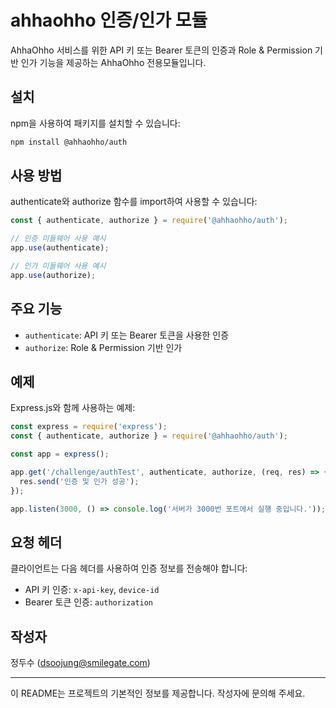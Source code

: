 # ahhaohho 인증/인가 모듈

AhhaOhho 서비스를 위한 API 키 또는 Bearer 토큰의 인증과 Role & Permission 기반 인가 기능을 제공하는 AhhaOhho 전용모듈입니다.

## 설치

npm을 사용하여 패키지를 설치할 수 있습니다:

```bash
npm install @ahhaohho/auth
```

## 사용 방법

authenticate와 authorize 함수를 import하여 사용할 수 있습니다:

```javascript
const { authenticate, authorize } = require('@ahhaohho/auth');

// 인증 미들웨어 사용 예시
app.use(authenticate);

// 인가 미들웨어 사용 예시
app.use(authorize);
```

## 주요 기능

- `authenticate`: API 키 또는 Bearer 토큰을 사용한 인증
- `authorize`: Role & Permission 기반 인가

## 예제

Express.js와 함께 사용하는 예제:

```javascript
const express = require('express');
const { authenticate, authorize } = require('@ahhaohho/auth');

const app = express();

app.get('/challenge/authTest', authenticate, authorize, (req, res) => {
  res.send('인증 및 인가 성공');
});

app.listen(3000, () => console.log('서버가 3000번 포트에서 실행 중입니다.'));
```

## 요청 헤더

클라이언트는 다음 헤더를 사용하여 인증 정보를 전송해야 합니다:

- API 키 인증: `x-api-key`, `device-id`
- Bearer 토큰 인증: `authorization`

## 작성자

정두수 (dsoojung@smilegate.com)

---

이 README는 프로젝트의 기본적인 정보를 제공합니다. 작성자에 문의해 주세요.